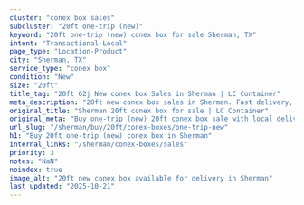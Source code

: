 ```yaml
---
cluster: "conex box sales"
subcluster: "20ft one-trip (new)"
keyword: "20ft one-trip (new) conex box for sale Sherman, TX"
intent: "Transactional-Local"
page_type: "Location-Product"
city: "Sherman, TX"
service_type: "conex box"
condition: "New"
size: "20ft"
title_tag: "20ft 62j New conex box Sales in Sherman | LC Container"
meta_description: "20ft new conex box sales in Sherman. Fast delivery, competitive pricing. Serving conex boxes area. Quote ID: IOO. Call (214) 524-4168 for your free quote today."
original_title: "Sherman 20ft conex box for sale | LC Container"
original_meta: "Buy one-trip (new) 20ft conex box sale with local delivery in Sherman, TX. LC Container — local Since 2003. Request a fast quote today."
url_slug: "/sherman/buy/20ft/conex-boxes/one-trip-new"
h1: "Buy 20ft one-trip (new) conex box in Sherman"
internal_links: "/sherman/conex-boxes/sales"
priority: 3
notes: "NaN"
noindex: true
image_alt: "20ft new conex box available for delivery in Sherman"
last_updated: "2025-10-21"
---
```


<!-- TODO: Add unique city/inventory copy, images, and internal links here. -->
